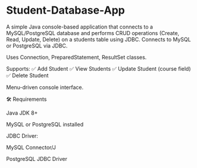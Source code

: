 # Student-Database-App
A simple Java console-based application that connects to a MySQL/PostgreSQL database and performs CRUD operations (Create, Read, Update, Delete) on a students table using JDBC.
Connects to MySQL or PostgreSQL via JDBC.

Uses Connection, PreparedStatement, ResultSet classes.

Supports:
✅ Add Student
✅ View Students
✅ Update Student (course field)
✅ Delete Student

Menu-driven console interface.

🛠️ Requirements

Java JDK 8+

MySQL or PostgreSQL installed

JDBC Driver:

MySQL Connector/J

PostgreSQL JDBC Driver
